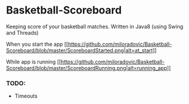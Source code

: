 # Basketball-Scoreboard
Keeping score of your basketball matches. Written in Java8 (using Swing and Threads)

When you start the app
[[https://github.com/miloradovic/Basketball-Scoreboard/blob/master/ScoreboardStarted.png|alt=at_start]]

While app is running
[[https://github.com/miloradovic/Basketball-Scoreboard/blob/master/ScoreboardRunning.png|alt=running_app]]

### TODO: 
* Timeouts
